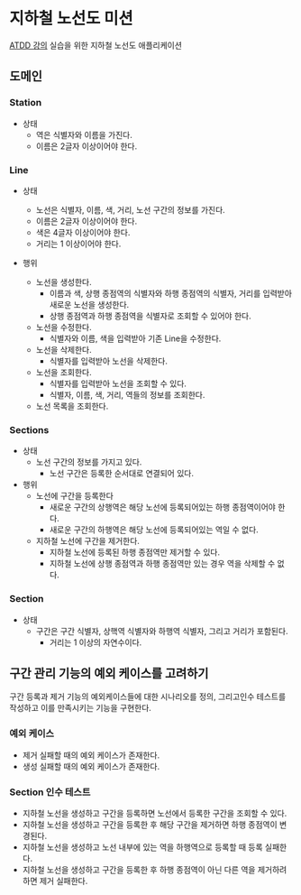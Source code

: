 # 지하철 노선도 미션
[ATDD 강의](https://edu.nextstep.camp/c/R89PYi5H) 실습을 위한 지하철 노선도 애플리케이션


## 도메인

### Station

- 상태
  - 역은 식별자와 이름을 가진다.
  - 이름은 2글자 이상이어야 한다.

### Line

- 상태
  - 노선은 식별자, 이름, 색, 거리, 노선 구간의 정보를 가진다.
  - 이름은 2글자 이상이어야 한다.
  - 색은 4글자 이상이어야 한다.
  - 거리는 1 이상이어야 한다.

- 행위
  - 노선을 생성한다.
    - 이름과 색, 상행 종점역의 식별자와 하행 종점역의 식별자, 거리를 입력받아 새로운 노선을 생성한다.
    - 상행 종점역과 하행 종점역을 식별자로 조회할 수 있어야 한다.
  - 노선을 수정한다.
    - 식별자와 이름, 색을 입력받아 기존 Line을 수정한다.
  - 노선을 삭제한다.
    - 식별자를 입력받아 노선을 삭제한다.
  - 노선을 조회한다.
      - 식별자를 입력받아 노선을 조회할 수 있다.
      - 식별자, 이름, 색, 거리, 역들의 정보를 조회한다.
  - 노선 목록을 조회한다.

### Sections

- 상태 
  - 노선 구간의 정보를 가지고 있다.
    - 노선 구간은 등록한 순서대로 연결되어 있다.
- 행위
  - 노선에 구간을 등록한다
    - 새로운 구간의 상행역은 해당 노선에 등록되어있는 하행 종점역이어야 한다.
    - 새로운 구간의 하행역은 해당 노선에 등록되어있는 역일 수 없다.
  - 지하철 노선에 구간을 제거한다.
    - 지하철 노선에 등록된 하행 종점역만 제거할 수 있다.
    - 지하철 노선에 상행 종점역과 하행 종점역만 있는 경우 역을 삭제할 수 없다.

### Section

- 상태
  - 구간은 구간 식별자, 상핵역 식별자와 하행역 식별자, 그리고 거리가 포함된다.
    - 거리는 1 이상의 자연수이다.

## 구간 관리 기능의 예외 케이스를 고려하기

구간 등록과 제거 기능의 예외케이스들에 대한 시나리오를 정의, 그리고인수 테스트를 작성하고 이를 만족시키는 기능을 구현한다.

### 예외 케이스

- 제거 실패할 때의 예외 케이스가 존재한다.
- 생성 실패할 때의 예외 케이스가 존재한다.

### Section 인수 테스트

- 지하철 노선을 생성하고 구간을 등록하면 노선에서 등록한 구간을 조회할 수 있다.
- 지하철 노선을 생성하고 구간을 등록한 후 해당 구간을 제거하면 하행 종점역이 변경된다.
- 지하철 노선을 생성하고 노선 내부에 있는 역을 하행역으로 등록할 때 등록 실패한다.
- 지하철 노선을 생성하고 구간을 등록한 후 하행 종점역이 아닌 다른 역을 제거하려 하면 제거 실패한다.
